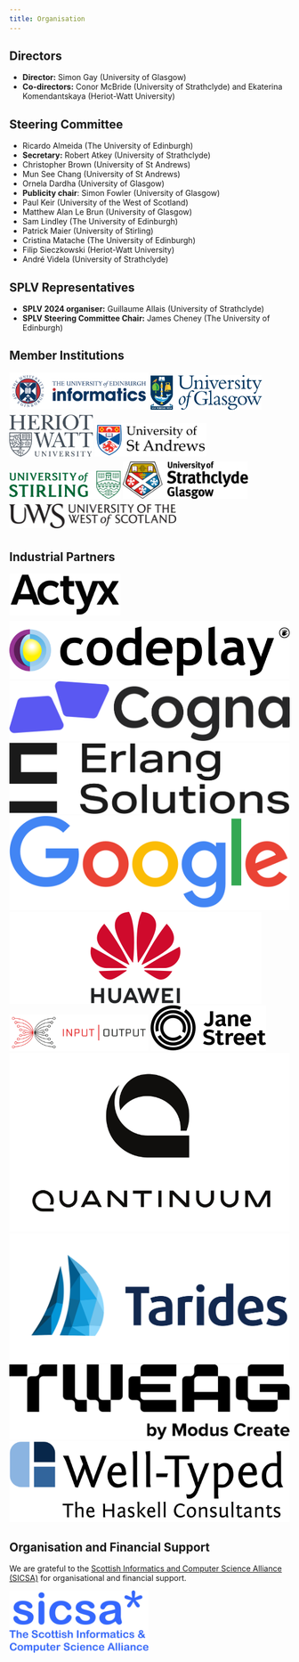 ```yaml
---
title: Organisation
---
```


## Directors

- **Director:** Simon Gay (University of Glasgow)
- **Co-directors:** Conor McBride (University of Strathclyde) and Ekaterina Komendantskaya (Heriot-Watt University)

## Steering Committee

- Ricardo Almeida (The University of Edinburgh)
- **Secretary:** Robert Atkey (University of Strathclyde)
- Christopher Brown (University of St Andrews)
- Mun See Chang (University of St Andrews)
- Ornela Dardha (University of Glasgow)
- **Publicity chair**: Simon Fowler (University of Glasgow)
- Paul Keir (University of the West of Scotland)
- Matthew Alan Le Brun (University of Glasgow)
- Sam Lindley (The University of Edinburgh)
- Patrick Maier (University of Stirling)
- Cristina Matache (The University of Edinburgh)
- Filip Sieczkowski (Heriot-Watt University)
- André Videla (University of Strathclyde)

## SPLV Representatives

- **SPLV 2024 organiser:** Guillaume Allais (University of Strathclyde)
- **SPLV Steering Committee Chair:** James Cheney (The University of Edinburgh)

## Member Institutions


<div class="logos">
<a href="https://www.ed.ac.uk/"><img style="padding-bottom:6px; width:250px;" src="/assets/img/logos/edinburgh.jpg" alt="University of Edinburgh"/></a>
<a href="https://www.gla.ac.uk/"><img style="padding-bottom:6px; width:200px;" src="/assets/img/logos/glasgow.png" alt="University of Glasgow"/></a>
<a href="https://www.hw.ac.uk/"><img style="padding-bottom:6px; width:150px;" src="/assets/img/logos/heriot-watt.png" alt="Heriot-Watt University"/></a>
<a href="https://www.st-andrews.ac.uk/"><img style="padding-bottom:6px; width:200px;" src="/assets/img/logos/st-andrews.png" alt="University of St Andrews"/></a>
<a href="https://www.stirling.ac.uk/"><img style="padding-bottom:6px; width:200px;" src="/assets/img/logos/stirling.svg" alt="University of Stirling"/></a>
<a href="https://www.strath.ac.uk/"><img style="padding-bottom:6px; width:225px;" src="/assets/img/logos/strathclyde.jpg" alt="University of Strathclyde"/></a>
<a href="https://www.uws.ac.uk/"><img style="padding-bottom:6px; width:300px;" src="/assets/img/logos/uws.png" alt="University of the West of Scotland"/></a>
</div>


## Industrial Partners

<div class="logos">
<a href="https://www.actyx.com/"><img style="padding-bottom:6px; width:200px;" src="/assets/img/logos/logo_actyx.svg" alt="Actyx Logo"/></a>
<a href="https://codeplay.com/"><img src="/assets/img/logos/logo_codeplay.svg" alt="Codeplay Logo"/></a>
<a href="https://cogna.co/"><img src="/assets/img/logos/logo_cogna.svg" alt="Cogna Logo"/></a>
<a href="https://www.erlang-solutions.com/"><img src="/assets/img/logos/logo_erlang.svg" alt="Erlang Solutions Logo"/></a>
<a href="https://www.google.com/"><img src="/assets/img/logos/logo_google.svg" alt="Google Logo"/></a>
<a href="https://www.huawei.com/"><img src="/assets/img/logos/logo_huawei.svg" alt="Huawei Logo"/></a>
<a href="https://iog.io/"><img style="width:250px;" src="/assets/img/logos/logo_iog.svg" alt="Input Output Global Logo"/></a>
<a href="https://www.janestreet.com/"><img src="/assets/img/logos/logo_janest.svg" alt="Jane Street Capital Logo"/></a>
<a href="https://www.quantinuum.com/"><img src="/assets/img/logos/logo_quantinuum.svg" alt="Quantinuum Logo"/></a>
<a href="https://www.tarides.com/"><img src="/assets/img/logos/logo_tarides.svg" alt="Tarides Logo"/></a>
<a href="https://www.tweag.io/"><img src="/assets/img/logos/logo_tweag.svg" alt="Tweag Logo"/></a>
<a href="https://www.well-typed.com/"><img src="/assets/img/logos/logo_well-typed.svg" alt="Well-Typed Logo"/></a>
</div>

## Organisation and Financial Support

We are grateful to the [Scottish Informatics and Computer Science Alliance (SICSA)](https://sicsa.ac.uk) for organisational and financial support.

<div class="logos">
<a href="https://sicsa.ac.uk"><img style="width:250px;" src="/assets/img/logos/sicsa.png"/></a>
</div>
